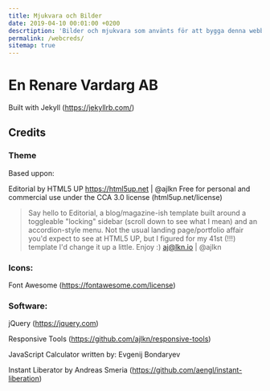 ```yaml
---
title: Mjukvara och Bilder
date: 2019-04-10 00:01:00 +0200
descrtiption: 'Bilder och mjukvara som använts för att bygga denna webbsida'
permalink: /webcreds/
sitemap: true
---
```

# En Renare Vardarg AB

Built with Jekyll (<https://jekyllrb.com/>)


## Credits

### Theme 

Based uppon:

Editorial by HTML5 UP
<https://html5up.net> | @ajlkn
Free for personal and commercial use under the CCA 3.0 license (html5up.net/license)

> Say hello to Editorial, a blog/magazine-ish template built around a toggleable "locking" sidebar (scroll down to see what I mean) and an accordion-style menu. Not the usual landing page/portfolio affair you'd expect to see at HTML5 UP, but I figured for my 41st (!!!) template I'd change it up a little. Enjoy :)  aj@lkn.io | @ajlkn


### Icons:
Font Awesome (<https://fontawesome.com/license>)

### Software:
jQuery (<https://jquery.com>)

Responsive Tools (<https://github.com/ajlkn/responsive-tools>)

JavaScript Calculator written by: Evgenij Bondaryev

Instant Liberator by Andreas Smeria (<https://github.com/aengl/instant-liberation>)